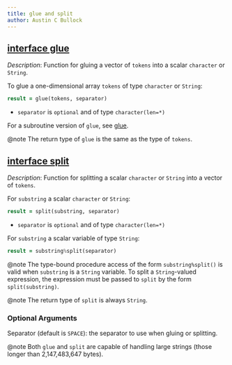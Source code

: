 ```yaml
---
title: glue and split
author: Austin C Bullock
---
```


## [interface glue](../../interface/glue.html)

*Description*: Function for gluing a vector of `tokens` into a scalar `character` or `String`.

To glue a one-dimensional array `tokens` of type `character` or `String`:

```fortran
result = glue(tokens, separator)
```

* `separator` is `optional` and of type `character(len=*)`

For a subroutine version of `glue`, see [glue](string-methods.html#glue).

@note The return type of `glue` is the same as the type of `tokens`.

## [interface split](../../interface/split.html)

*Description*: Function for splitting a scalar `character` or `String` into a vector of `tokens`.

For `substring` a scalar `character` or `String`:

```fortran
result = split(substring, separator)
```

* `separator` is `optional` and of type `character(len=*)`

For `substring` a scalar variable of type `String`:

```fortran
result = substring%split(separator)
```

@note The type-bound procedure access of the form `substring%split()` is valid when `substring` is a `String` variable. To split a `String`-valued expression, the expression must be passed to `split` by the form `split(substring)`.

@note The return type of `split` is always `String`.

### Optional Arguments

Separator (default is `SPACE`): the separator to use when gluing or splitting.

@note Both `glue` and `split` are capable of handling large strings (those longer than 2,147,483,647 bytes).

